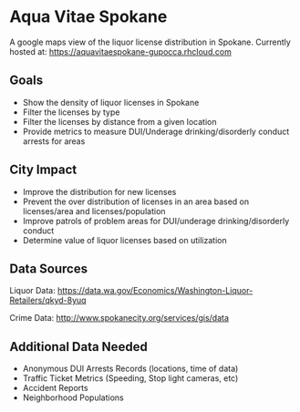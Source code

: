 Aqua Vitae Spokane
==================

A google maps view of the liquor license distribution in Spokane.
Currently hosted at: https://aquavitaespokane-gupocca.rhcloud.com

Goals
-----

* Show the density of liquor licenses in Spokane
* Filter the licenses by type
* Filter the licenses by distance from a given location
* Provide metrics to measure DUI/Underage drinking/disorderly conduct arrests for areas

City Impact
-----------

* Improve the distribution for new licenses
* Prevent the over distribution of licenses in an area based on licenses/area and licenses/population
* Improve patrols of problem areas for DUI/underage drinking/disorderly conduct
* Determine value of liquor licenses based on utilization

Data Sources
------------

Liquor Data: https://data.wa.gov/Economics/Washington-Liquor-Retailers/qkyd-8yuq

Crime Data: http://www.spokanecity.org/services/gis/data

Additional Data Needed
----------------------

* Anonymous DUI Arrests Records (locations, time of data)
* Traffic Ticket Metrics (Speeding, Stop light cameras, etc)
* Accident Reports
* Neighborhood Populations
